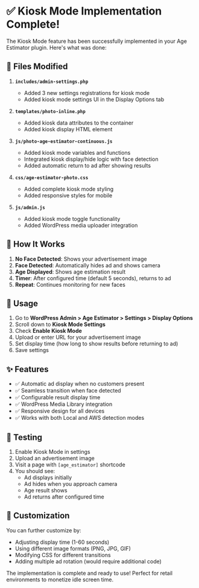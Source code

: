 # ✅ Kiosk Mode Implementation Complete!

The Kiosk Mode feature has been successfully implemented in your Age Estimator plugin. Here's what was done:

## 📝 Files Modified

1. **`includes/admin-settings.php`**
   - Added 3 new settings registrations for kiosk mode
   - Added kiosk mode settings UI in the Display Options tab

2. **`templates/photo-inline.php`**
   - Added kiosk data attributes to the container
   - Added kiosk display HTML element

3. **`js/photo-age-estimator-continuous.js`**
   - Added kiosk mode variables and functions
   - Integrated kiosk display/hide logic with face detection
   - Added automatic return to ad after showing results

4. **`css/age-estimator-photo.css`**
   - Added complete kiosk mode styling
   - Added responsive styles for mobile

5. **`js/admin.js`**
   - Added kiosk mode toggle functionality
   - Added WordPress media uploader integration

## 🎯 How It Works

1. **No Face Detected**: Shows your advertisement image
2. **Face Detected**: Automatically hides ad and shows camera
3. **Age Displayed**: Shows age estimation result
4. **Timer**: After configured time (default 5 seconds), returns to ad
5. **Repeat**: Continues monitoring for new faces

## 🚀 Usage

1. Go to **WordPress Admin > Age Estimator > Settings > Display Options**
2. Scroll down to **Kiosk Mode Settings**
3. Check **Enable Kiosk Mode**
4. Upload or enter URL for your advertisement image
5. Set display time (how long to show results before returning to ad)
6. Save settings

## ✨ Features

- ✅ Automatic ad display when no customers present
- ✅ Seamless transition when face detected
- ✅ Configurable result display time
- ✅ WordPress Media Library integration
- ✅ Responsive design for all devices
- ✅ Works with both Local and AWS detection modes

## 🧪 Testing

1. Enable Kiosk Mode in settings
2. Upload an advertisement image
3. Visit a page with `[age_estimator]` shortcode
4. You should see:
   - Ad displays initially
   - Ad hides when you approach camera
   - Age result shows
   - Ad returns after configured time

## 🎨 Customization

You can further customize by:
- Adjusting display time (1-60 seconds)
- Using different image formats (PNG, JPG, GIF)
- Modifying CSS for different transitions
- Adding multiple ad rotation (would require additional code)

The implementation is complete and ready to use! Perfect for retail environments to monetize idle screen time.